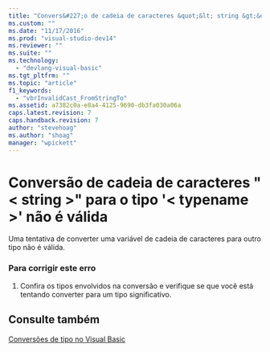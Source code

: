```yaml
---
title: "Convers&#227;o de cadeia de caracteres &quot;&lt; string &gt;&quot; para o tipo &#39;&lt; typename &gt;&#39; n&#227;o &#233; v&#225;lida | Microsoft Docs"
ms.custom: ""
ms.date: "11/17/2016"
ms.prod: "visual-studio-dev14"
ms.reviewer: ""
ms.suite: ""
ms.technology: 
  - "devlang-visual-basic"
ms.tgt_pltfrm: ""
ms.topic: "article"
f1_keywords: 
  - "vbrInvalidCast_FromStringTo"
ms.assetid: a7382c0a-e8a4-4125-9690-db3fa030a06a
caps.latest.revision: 7
caps.handback.revision: 7
author: "stevehoag"
ms.author: "shoag"
manager: "wpickett"
---
```

# Convers&#227;o de cadeia de caracteres &quot;&lt; string &gt;&quot; para o tipo &#39;&lt; typename &gt;&#39; n&#227;o &#233; v&#225;lida
Uma tentativa de converter uma variável de cadeia de caracteres para outro tipo não é válida.  
  
### Para corrigir este erro  
  
1.  Confira os tipos envolvidos na conversão e verifique se que você está tentando converter para um tipo significativo.  
  
## Consulte também  
 [Conversões de tipo no Visual Basic](../../visual-basic/programming-guide/language-features/data-types/type-conversions.md)